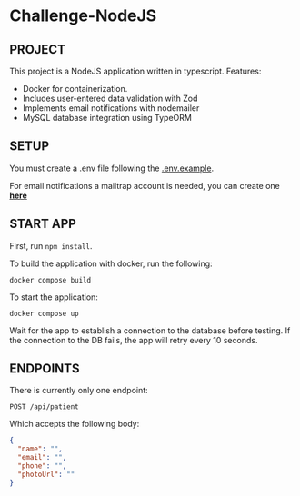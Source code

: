 # Challenge-NodeJS

## PROJECT

This project is a NodeJS application written in typescript.
Features:

- Docker for containerization.
- Includes user-entered data validation with Zod
- Implements email notifications with nodemailer
- MySQL database integration using TypeORM

## SETUP

You must create a .env file following the [.env.example](./.env.example).

For email notifications a mailtrap account is needed, you can create one **[here](https://mailtrap.io/register/signup?ref=header)**

## START APP

First, run `npm install`.

To build the application with docker, run the following:

`docker compose build`

To start the application:

`docker compose up`

Wait for the app to establish a connection to the database before testing. If the connection to the DB fails, the app will retry every 10 seconds.

## ENDPOINTS

There is currently only one endpoint:

`POST /api/patient`

Which accepts the following body:

```json
{
  "name": "",
  "email": "",
  "phone": "",
  "photoUrl": ""
}
```
